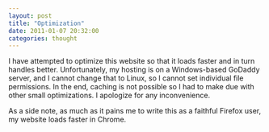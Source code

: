 ```yaml
---
layout: post
title: "Optimization"
date: 2011-01-07 20:32:00
categories: thought
---
```

I have attempted to optimize this website so that it loads faster and in turn handles better.  Unfortunately, my hosting is on a Windows-based GoDaddy server, and I cannot change that to Linux, so I cannot set individual file permissions.  In the end, caching is not possible so I had to make due with other small optimizations.  I apologize for any inconvenience.

As a side note, as much as it pains me to write this as a faithful Firefox user, my website loads faster in Chrome.
